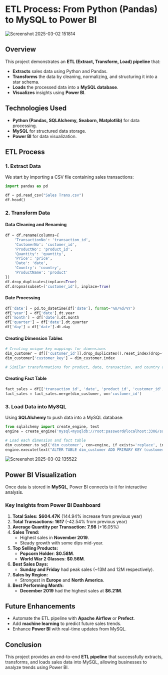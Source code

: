 # ETL Process: From Python (Pandas) to MySQL to Power BI

![Screenshot 2025-03-02 151814](https://github.com/user-attachments/assets/0885667c-3a88-4732-add4-2805bceda68a)


## Overview
This project demonstrates an **ETL (Extract, Transform, Load) pipeline** that:
- **Extracts** sales data using Python and Pandas.
- **Transforms** the data by cleaning, normalizing, and structuring it into a star schema.
- **Loads** the processed data into a **MySQL database**.
- **Visualizes** insights using **Power BI**.

## Technologies Used
- **Python (Pandas, SQLAlchemy, Seaborn, Matplotlib)** for data processing.
- **MySQL** for structured data storage.
- **Power BI** for data visualization.

## ETL Process
### 1. Extract Data
We start by importing a CSV file containing sales transactions:
```python
import pandas as pd

df = pd.read_csv("Sales Trans.csv")
df.head()
```
### 2. Transform Data
#### Data Cleaning and Renaming
```python
df = df.rename(columns={
    'TransactionNo': 'transaction_id',
    'CustomerNo': 'customer_id',
    'ProductNo': 'product_id',
    'Quantity': 'quantity',
    'Price': 'price',
    'Date': 'date',
    'Country': 'country',
    'ProductName': 'product'
})
df.drop_duplicates(inplace=True)
df.dropna(subset=['customer_id'], inplace=True)
```
#### Date Processing
```python
df['date'] = pd.to_datetime(df['date'], format='%m/%d/%Y')
df['year'] = df['date'].dt.year
df['month'] = df['date'].dt.month
df['quarter'] = df['date'].dt.quarter
df['day'] = df['date'].dt.day
```
#### Creating Dimension Tables
```python
# Creating unique key mappings for dimensions
dim_customer = df[['customer_id']].drop_duplicates().reset_index(drop=True)
dim_customer['customer_key'] = dim_customer.index

# Similar transformations for product, date, transaction, and country dimensions
```
#### Creating Fact Table
```python
fact_sales = df[['transaction_id', 'date', 'product_id', 'customer_id', 'country', 'quantity']]
fact_sales = fact_sales.merge(dim_customer, on='customer_id')
```
### 3. Load Data into MySQL
Using **SQLAlchemy** to push data into a MySQL database:
```python
from sqlalchemy import create_engine, text
engine = create_engine('mysql+mysqldb://root:password@localhost:3306/sales_db')

# Load each dimension and fact table
dim_customer.to_sql('dim_customer', con=engine, if_exists='replace', index=False)
engine.execute(text("ALTER TABLE dim_customer ADD PRIMARY KEY (customer_key);"))
```

![Screenshot 2025-03-02 135522](https://github.com/user-attachments/assets/7f9b327b-9ca1-4902-ab3c-c78f7bdcaf1a)


## Power BI Visualization
Once data is stored in **MySQL**, Power BI connects to it for interactive analysis.

### **Key Insights from Power BI Dashboard**
1. **Total Sales:** **$604.47K** (144.94% increase from previous year)
2. **Total Transactions:** **1617** (-42.54% from previous year)
3. **Average Quantity per Transaction:** **7.98** (+16.05%)
4. **Sales Trend:**
   - Highest sales in **November 2019**.
   - Steady growth with some dips mid-year.
5. **Top Selling Products:**
   - **Popcorn Holder**: **$0.58M**.
   - **World War 2 Glasses**: **$0.56M**.
6. **Best Sales Days:**
   - **Sunday and Friday** had peak sales (~13M and 12M respectively).
7. **Sales by Region:**
   - Strongest in **Europe** and **North America**.
8. **Best Performing Month:**
   - **December 2019** had the highest sales at **$6.21M**.

## Future Enhancements
- Automate the ETL pipeline with **Apache Airflow** or **Prefect**.
- Add **machine learning** to predict future sales trends.
- Enhance **Power BI** with real-time updates from MySQL.

## Conclusion
This project provides an end-to-end **ETL pipeline** that successfully extracts, transforms, and loads sales data into MySQL, allowing businesses to analyze trends using Power BI.

